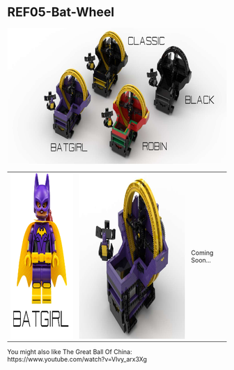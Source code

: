 <a name="README"></a>
# REF05-Bat-Wheel
<img width="800" height="313" src="https://github.com/rykfield/REF05-Bat-Wheel/raw/master/CombinationMasthead.png">
<BR>

<center>

<table border=0>

<tr border=0>
<td align='left'>
<img width=300 height=380 src="https://github.com/rykfield/REF05-Bat-Wheel/raw/master/ref05_batgirl_fig.png">
</td>
<td align='left'>
<img width=507 height=380 src="https://github.com/rykfield/REF05-Bat-Wheel/raw/master/ref05_batgirl_module.png">
</td>
<td align='left'>
Coming Soon...
</td>
</tr>


</table>

</center>

<P>You might also like The Great Ball Of China: https://www.youtube.com/watch?v=Vlvy_arx3Xg
</centre>